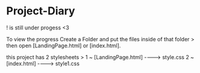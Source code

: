 # Project-Diary
! is still under progess <3

To view the progress Create a Folder and put the files inside of that folder > then open [LandingPage.html]
or [index.html].

this project has 2 stylesheets > 
1 ~ [LandingPage.html] ----> style.css
2 ~ [index.html] ----> style1.css




